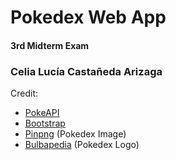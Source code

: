 # Pokedex Web App
#### 3rd Midterm Exam
### Celia Lucía Castañeda Arizaga

Credit:
- [PokeAPI](https://pokeapi.co/docs/v2)
- [Bootstrap](https://getbootstrap.com/docs/5.1/getting-started/introduction/)
- [Pinpng](https://www.pinpng.com/) (Pokedex Image)
- [Bulbapedia](https://bulbapedia.bulbagarden.net/w/index.php?title=File:Pok%C3%A9dex_logo.png&printable=yes) (Pokedex Logo)

